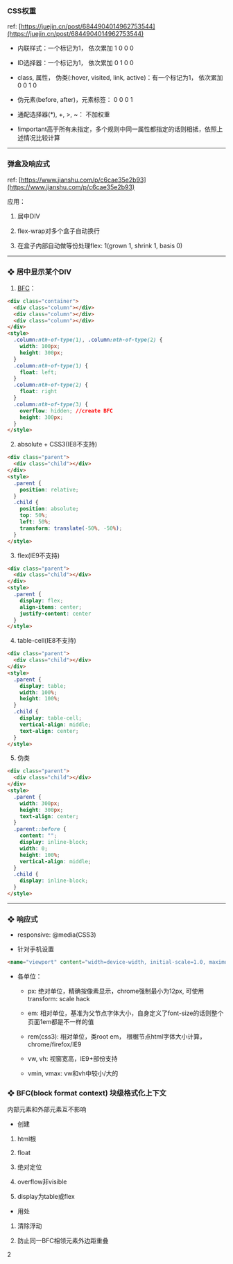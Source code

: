 ### CSS权重

ref: [https://juejin.cn/post/6844904014962753544](https://juejin.cn/post/6844904014962753544)

- 内联样式：一个标记为1， 依次累加 1 0 0 0

- ID选择器：一个标记为1， 依次累加 0 1 0 0

- class, 属性， 伪类(:hover, visited, link, active)：有一个标记为1， 依次累加 0 0 1 0 

- 伪元素(before, after)，元素标签： 0 0 0 1

- 通配选择器(*), +, >, ~： 不加权重 

- !important高于所有未指定，多个规则中同一属性都指定的话则相抵，依照上述情况比较计算 

---

### 弹盒及响应式

ref: [https://www.jianshu.com/p/c6cae35e2b93](https://www.jianshu.com/p/c6cae35e2b93)

应用：

1. 居中DIV

2. flex-wrap对多个盒子自动换行

3. 在盒子内部自动做等份处理flex: 1(grown 1, shrink 1, basis 0)

---

### ❖ 居中显示某个DIV

1. [BFC](https://www.cnblogs.com/chen-cong/p/7862832.html)：

```html
<div class="container">
  <div class="column"></div>
  <div class="column"></div>
  <div class="column"></div>
</div>
<style>
  .column:nth-of-type(1), .column:nth-of-type(2) {
    width: 100px;
    height: 300px;
  }
  .column:nth-of-type(1) {
    float: left;
  }
  .column:nth-of-type(2) {
    float: right
  }
  .column:nth-of-type(3) {
    overflow: hidden; //create BFC
    height: 300px;
  }
</style>
```

2. absolute + CSS3(IE8不支持)

```html
<div class="parent">
  <div class="child"></div>
</div>
<style>
  .parent {
    position: relative;
  }
  .child {
    position: absolute;
    top: 50%;
    left: 50%;
    transform: translate(-50%, -50%);
  }
</style>
```

3. flex(IE9不支持)

```html
<div class="parent">
  <div class="child"></div>
</div>
<style>
  .parent {
    display: flex;
    align-items: center;
    justify-content: center
  }
</style>
```

4. table-cell(IE8不支持)

```html
<div class="parent">
  <div class="child"></div>
</div>
<style>
  .parent {
    display: table;
    width: 100%;
    height: 100%;
  }
  .child {
    display: table-cell;
    vertical-align: middle;
    text-align: center;
  }
</style>
```

5. 伪类

```html
<div class="parent">
  <div class="child"></div>
</div>
<style>
  .parent {
    width: 300px;
    height: 300px;
    text-align: center;
  }
  .parent::before {
    content: "";
    display: inline-block;
    width: 0;
    height: 100%;
    vertical-align: middle;
  }
  .child {
    display: inline-block;
  }
</style>
```



---

### ❖ 响应式

- responsive: @media(CSS3)

- 针对手机设置 

```html
<name="viewport" content="width=device-width, initial-scale=1.0, maximum-scale=1.0, user-scalable=no"></name>
```
- 各单位：

  + px: 绝对单位，精确按像素显示，chrome强制最小为12px, 可使用transform: scale hack
    
  + em: 相对单位，基准为父节点字体大小，自身定义了font-size的话则整个页面1em都是不一样的值
    
  + rem(css3): 相对单位，类root em， 根椐节点html字体大小计算，chrome/firefox/IE9
    
  + vw, vh: 视窗宽高，IE9+部份支持
    
  + vmin, vmax: vw和vh中较小/大的 
    

### ❖ BFC(block format context) 块级格式化上下文

内部元素和外部元素互不影响  

- 创建

1. html根

2. float

3. 绝对定位

4. overflow非visible

5. display为table或flex

- 用处

1. 清除浮动

2. 防止同一BFC相领元素外边距重叠



2